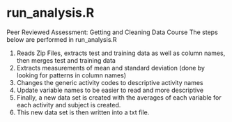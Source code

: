 # run_analysis.R
Peer Reviewed Assessment: Getting and Cleaning Data Course
The steps below are performed in run_analysis.R

1. Reads Zip Files, extracts test and training data as well as column names, then merges test and training data  
2. Extracts measurements of mean and standard deviation (done by looking for patterns in column names)   
3. Changes the generic activity codes to descriptive activity names   
4. Update variable names to be easier to read and more descriptive   
5. Finally, a new data set is created with the averages of each variable for each activity and subject is created.
6. This new data set is then written into a txt file.
